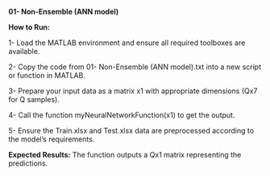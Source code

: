 **01- Non-Ensemble (ANN model)**

**How to Run:**

1- Load the MATLAB environment and ensure all required toolboxes are available.

2- Copy the code from 01- Non-Ensemble (ANN model).txt into a new script or function in MATLAB.

3- Prepare your input data as a matrix x1 with appropriate dimensions (Qx7 for Q samples).

4- Call the function myNeuralNetworkFunction(x1) to get the output.

5- Ensure the Train.xlsx and Test.xlsx data are preprocessed according to the model’s requirements.

**Expected Results:** The function outputs a Qx1 matrix representing the predictions.
